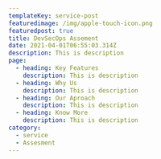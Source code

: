 ```yaml
---
templateKey: service-post
featuredimage: /img/apple-touch-icon.png
featuredpost: true
title: DevSecOps Assement
date: 2021-04-01T06:55:03.314Z
description: This is description
page:
  - heading: Key Features
    description: This is description
  - heading: Why Us
    description: This is description
  - heading: Our Aproach
    description: This is description
  - heading: Know More
    description: This is description
category:
  - service
  - Assesment
---
```

